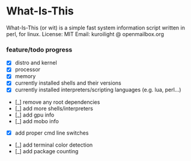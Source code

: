 What-Is-This
============
What-Is-This (or wit) is a simple fast system information script written in perl, for linux.
License: MIT
Email: kuroilight @ openmailbox.org

 ### feature/todo progress
 - [x] distro and kernel
 - [x] processor
 - [x] memory
 - [x] currently installed shells and their versions
 - [x] currently installed interpreters/scripting languages (e.g. lua, perl...)
 - [_] remove any root dependencies
 - [_] add more shells/interpreters
 - [_] add gpu info
 - [_] add mobo info
 - [x] add proper cmd line switches
 - [_] add terminal color detection
 - [_] add package counting
